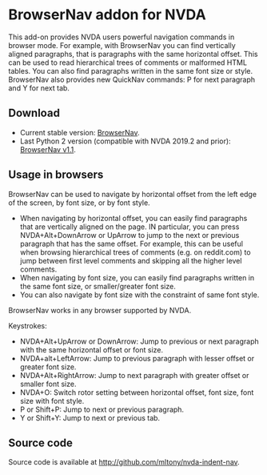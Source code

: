 # BrowserNav addon for NVDA
This add-on provides NVDA users powerful navigation commands in browser mode.
For example, with BrowserNav you can find vertically aligned paragraphs, that is paragraphs with the same horizontal offset. This can be used to read hierarchical trees of comments or malformed HTML tables.
You can also find paragraphs written in the same font size or style.
BrowserNav also provides new QuickNav commands: P for next paragraph and Y for next tab.
## Download
* Current stable version: [BrowserNav](https://github.com/mltony/nvda-browser-nav/releases/latest/download/browsernav.nvda-addon).
* Last Python 2 version (compatible with NVDA 2019.2 and prior): [BrowserNav v1.1](https://github.com/mltony/nvda-browser-nav/releases/download/v1.1/BrowserNav-1.1.nvda-addon).

## Usage in browsers
BrowserNav can be used to navigate by  horizontal offset from the left edge of the screen, by font size, or by font style. 
* When navigating by horizontal offset, you can easily find paragraphs that are vertically aligned on the page. IN particular, you can press NVDA+Alt+DownArrow or UpArrow to jump to the next or previous paragraph that has the same offset. For example, this can be useful when browsing hierarchical trees of comments (e.g. on reddit.com) to jump between  first level comments and skipping all the higher level comments.
* When navigating by font size, you can easily find paragraphs written in the same font size, or smaller/greater font size.
* You can also navigate by font size with the constraint of same font style.

BrowserNav works in any browser supported by NVDA.

Keystrokes:

* NVDA+Alt+UpArrow or DownArrow: Jump to previous or next paragraph with the same horizontal offset or font size.
* NVDA+alt+LeftArrow: Jump to previous paragraph with lesser offset or greater font size.
* NVDA+Alt+RightArrow: Jump to next paragraph with greater offset or smaller font size.
* NVDA+O: Switch rotor setting between horizontal offset, font size, font size with font style.
* P or Shift+P: Jump to next or previous paragraph.
* Y or Shift+Y: Jump to next or previous tab.

## Source code
Source code is available at <http://github.com/mltony/nvda-indent-nav>.

